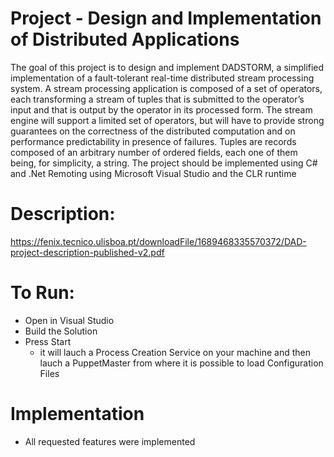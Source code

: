 # Project - Design and Implementation of Distributed Applications

The goal of this project is to design and implement DADSTORM, a simplified implementation of a fault-tolerant real-time distributed stream processing system. A stream processing application is composed of a set of operators, each transforming a stream of tuples that is submitted to the operator’s input and that is output by the operator in its processed form. The stream engine will support a limited set of operators, but will have to provide strong guarantees on the correctness of the distributed computation and on performance predictability in presence of failures. 
Tuples are records composed of an arbitrary number of ordered fields, each one of them being, for simplicity, a string. 
The project should be implemented using C# and .Net Remoting using Microsoft Visual Studio and the CLR runtime 

# Description:
https://fenix.tecnico.ulisboa.pt/downloadFile/1689468335570372/DAD-project-description-published-v2.pdf

# To Run:

- Open in Visual Studio
- Build the Solution
- Press Start 
   -  it will lauch a Process Creation Service on your machine and then lauch a PuppetMaster from where it is possible to load Configuration Files
   
# Implementation 

- All requested features were implemented
